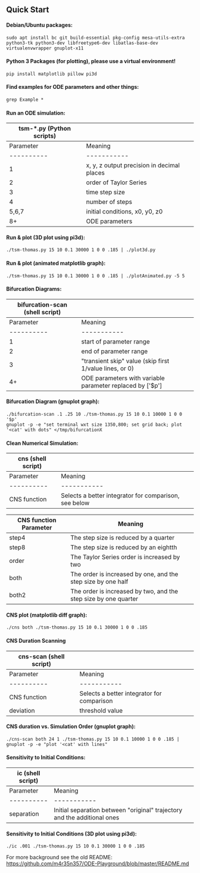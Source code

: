 ## Quick Start

#### Debian/Ubuntu packages:
```
sudo apt install bc git build-essential pkg-config mesa-utils-extra python3-tk python3-dev libfreetype6-dev libatlas-base-dev virtualenvwrapper gnuplot-x11
```
#### Python 3 Packages (for plotting), please use a virtual environment!
```
pip install matplotlib pillow pi3d
```
#### Find examples for ODE parameters and other things:
```
grep Example *
```
#### Run an ODE simulation:

tsm-\*.py (Python scripts) ||
----------|-----------
Parameter | Meaning
----------|-----------
1 | x, y, z output precision in decimal places
2 | order of Taylor Series
3 | time step size
4 | number of steps
5,6,7 | initial conditions, x0, y0, z0
8+ | ODE parameters

#### Run & plot (3D plot using pi3d):
```
./tsm-thomas.py 15 10 0.1 30000 1 0 0 .185 | ./plot3d.py
```
#### Run & plot (animated matplotlib graph):
```
./tsm-thomas.py 15 10 0.1 30000 1 0 0 .185 | ./plotAnimated.py -5 5
```
#### Bifurcation Diagrams:

bifurcation-scan (shell script) ||
----------|-----------
Parameter | Meaning
----------|-----------
1 | start of parameter range
2 | end of parameter range
3 | "transient skip" value (skip first 1/value lines, or 0)
4+ | ODE parameters with variable parameter replaced by ['$p']

#### Bifurcation Diagram (gnuplot graph):
```
./bifurcation-scan .1 .25 10 ./tsm-thomas.py 15 10 0.1 10000 1 0 0 '$p'
gnuplot -p -e "set terminal wxt size 1350,800; set grid back; plot '<cat' with dots" </tmp/bifurcationX
```
#### Clean Numerical Simulation:

cns (shell script) ||
----------|-----------
Parameter | Meaning
----------|-----------
CNS function | Selects a better integrator for comparison, see below

CNS function Parameter | Meaning
----------|-----------
step4 | The step size is reduced by a quarter
step8 | The step size is reduced by an eightth
order | The Taylor Series order is increased by two
both | The order is increased by one, and the step size by one half
both2 | The order is increased by two, and the step size by one quarter

#### CNS plot (matplotlib diff graph):
```
./cns both ./tsm-thomas.py 15 10 0.1 30000 1 0 0 .185
```
#### CNS Duration Scanning

cns-scan (shell script) ||
----------|-----------
Parameter | Meaning
----------|-----------
CNS function | Selects a better integrator for comparison
deviation | threshold value

#### CNS duration vs. Simulation Order (gnuplot graph):
```
./cns-scan both 24 1 ./tsm-thomas.py 15 10 0.1 10000 1 0 0 .185 | gnuplot -p -e "plot '<cat' with lines"
```
#### Sensitivity to Initial Conditions:

ic (shell script) ||
----------|-----------
Parameter | Meaning
----------|-----------
separation | Initial separation between "original" trajectory and the additional ones

#### Sensitivity to Initial Conditions (3D plot using pi3d):
```
./ic .001 ./tsm-thomas.py 15 10 0.1 30000 1 0 0 .185
```

For more background see the old README:
https://github.com/m4r35n357/ODE-Playground/blob/master/README.md
